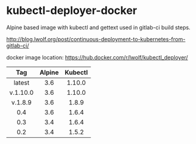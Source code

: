 # kubectl-deployer-docker
Alpine based image with kubectl and gettext used in gitlab-ci build steps.

http://blog.lwolf.org/post/continuous-deployment-to-kubernetes-from-gitlab-ci/

docker image location: https://hub.docker.com/r/lwolf/kubectl_deployer/

|Tag       | Alpine |   Kubectl    |
|:--------:|:------:|:------------:|
|latest    |3.6     |1.10.0        |
|v.1.10.0  |3.6     |1.10.0        |
|v.1.8.9   |3.6     |1.8.9         |
|0.4       |3.6     |1.6.4         |
|0.3       |3.4     |1.6.4         |
|0.2       |3.4     |1.5.2         |

